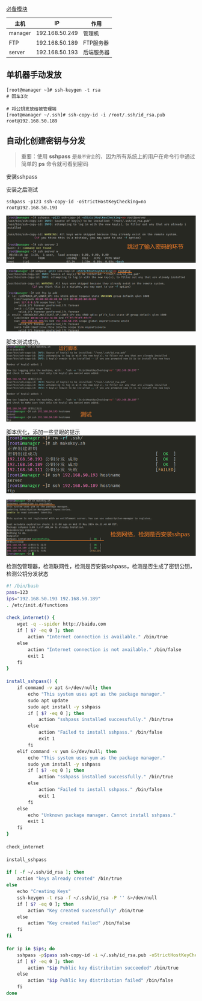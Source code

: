 [必备模块](../集群架构/Ansible/必备模块.md)

| 主机      | IP             | 作用     |
| ------- | -------------- | ------ |
| manager | 192.168.50.249 | 管理机    |
| FTP     | 192.168.50.189 | FTP服务器 |
| server  | 192.168.50.193 | 后端服务器  |

## 单机器手动发放
```shell
[root@manager ~]# ssh-keygen -t rsa
# 回车3次

# 将公钥发放给被管理端
[root@manager ~/.ssh]# ssh-copy-id -i /root/.ssh/id_rsa.pub root@192.168.50.189
```


## 自动化创建密钥与分发
>重要：使用 **sshpass** 是`最不安全`的，因为所有系统上的用户在命令行中通过简单的 **ps** 命令就可看到密码

安装sshpass

安装之后测试
```shell
sshpass -p123 ssh-copy-id -oStrictHostKeyChecking=no root@192.168.50.193
```

![](attachments/Pasted%20image%2020240529165655.png)

![](attachments/Pasted%20image%2020240529165940.png)


脚本测试成功。
![](attachments/Pasted%20image%2020240529171518.png)

脚本优化，添加一些显眼的提示
![](attachments/Pasted%20image%2020240529173244.png)

![](attachments/Pasted%20image%2020240529174505.png)

检测包管理器，检测联网性，检测是否安装sshpass，检测是否生成了密钥公钥，检测公钥分发状态

```bash
#! /bin/bash
pass=123
ips="192.168.50.193 192.168.50.189"
. /etc/init.d/functions

check_internet() {
    wget -q --spider http://baidu.com
    if [ $? -eq 0 ]; then
        action "Internet connection is available." /bin/true
    else
        action "Internet connection is not available." /bin/false
        exit 1
    fi
}

install_sshpass() {
    if command -v apt &>/dev/null; then
        echo "This system uses apt as the package manager."
        sudo apt update
        sudo apt install -y sshpass
        if [ $? -eq 0 ]; then
            action "sshpass installed successfully." /bin/true
        else
            action "Failed to install sshpass." /bin/false
            exit 1
        fi
    elif command -v yum &>/dev/null; then
        echo "This system uses yum as the package manager."
        sudo yum install -y sshpass
        if [ $? -eq 0 ]; then
            action "sshpass installed successfully." /bin/true
        else
            action "Failed to install sshpass." /bin/false
            exit 1
        fi
    else
        echo "Unknown package manager. Cannot install sshpass."
        exit 1
    fi
}

check_internet

install_sshpass

if [ -f ~/.ssh/id_rsa ]; then
    action "keys already created" /bin/true
else
    echo "Creating Keys"
    ssh-keygen -t rsa -f ~/.ssh/id_rsa -P '' &>/dev/null
    if [ $? -eq 0 ]; then
        action "Key created successfully" /bin/true
    else
        action "Key created failed" /bin/false
    fi
fi

for ip in $ips; do
    sshpass -p$pass ssh-copy-id -i ~/.ssh/id_rsa.pub -oStrictHostKeyChecking=no $ip &>/dev/null
    if [ $? -eq 0 ]; then
        action "$ip Public key distribution succeeded" /bin/true
    else
        action "$ip Public key distribution failed" /bin/false
    fi
done
```